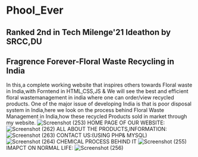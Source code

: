 # Phool_Ever 
## Ranked 2nd in Tech Milenge'21 Ideathon by SRCC,DU
## Fragrence Forever-Floral Waste Recycling in India
In this,a complete working website that inspires others towards Floral waste in India,with Forntend in HTML,CSS,JS &amp;
We will see the best and efficient floral wastemanagement in india where one can order/view recycled products.
One of the major issue of developing India is that is poor disposal system in India,here we look on the process behind Floral Waste Management in India,how these recycled Products sold in market through my website.
![Screenshot (253)](https://user-images.githubusercontent.com/78752052/128878910-1c4b50bf-7c1e-4da5-82fd-67faf3090c5b.png)
HOME PAGE OF OUR WEBSITE:
![Screenshot (262)](https://user-images.githubusercontent.com/78752052/128878954-c9595bba-eec4-4a43-9216-889015f13c99.png)
ALL ABOUT THE PRODUCTS,INFORMATION:
![Screenshot (263)](https://user-images.githubusercontent.com/78752052/128878975-7d160c38-a06b-4846-924a-2bd77455433a.png)
CONTACT US:(USING PHP& MYSQL)
![Screenshot (264)](https://user-images.githubusercontent.com/78752052/128879014-c694adc6-9da9-4adf-96ae-53e4953e6551.png)
CHEMICAL PROCESS BEHIND IT
![Screenshot (255)](https://user-images.githubusercontent.com/78752052/128879068-9ac6750a-b890-4a57-9c53-1485e55b0a68.png)
IMAPCT ON NORMAL LIFE:
![Screenshot (256)](https://user-images.githubusercontent.com/78752052/128879104-406030e3-2e65-4585-bf04-e149aad2f7e6.png)



